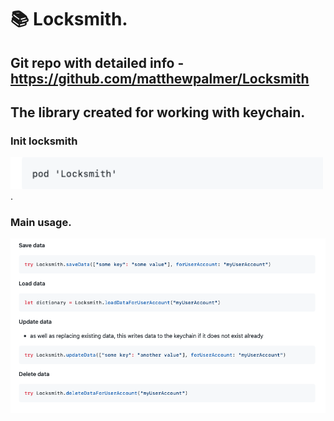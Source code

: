 # 📚 Locksmith.  
## Git repo with detailed info - https://github.com/matthewpalmer/Locksmith   
## The library created for working with keychain.  
### Init locksmith
<img src="Screenshot 2021-09-22 at 12.47.41.png" width="500">.  
### Main usage.   
<img src="Screenshot 2021-09-22 at 12.47.51.png" width="1200">

